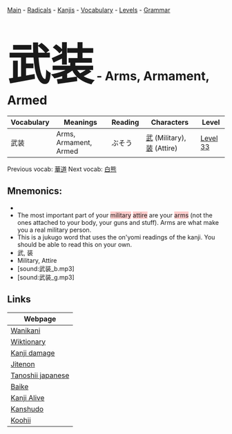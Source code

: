 <style> bigfont {font-size: 100px}</style>
[Main](../README.md) -
[Radicals](../radicals.md) -
[Kanjis](../kanjis.md) -
[Vocabulary](../vocabulary.md) -
[Levels](../levels.md) -
[Grammar](../grammar.md)
# <bigfont> 武装</bigfont> - Arms, Armament, Armed 

| Vocabulary | Meanings | Reading | Characters | Level |
| --- | --- | --- | --- | --- |
| 武装 | Arms, Armament, Armed | ぶそう |  [武](../kanjis/武.md) (Military), [装](../kanjis/装.md) (Attire) | [Level 33](../levels/wk_level33.md) |

Previous vocab: [華道](華道.md) Next vocab: [白熊](白熊.md) 

## Mnemonics:

* 
* The most important part of your <span style="background-color:#ffcccb"> military</span> <span style="background-color:#ffcccb"> attire</span> are your <span style="background-color:#ffcccb"> arms</span> (not the ones attached to your body, your guns and stuff). Arms are what make you a real military person.
* This is a jukugo word that uses the on'yomi readings of the kanji. You should be able to read this on your own.
* 武, 装
* Military, Attire
* [sound:武装_b.mp3]
* [sound:武装_g.mp3]


## Links 

| Webpage |
| --- |
| [Wanikani          ](https://www.wanikani.com/kanji/武装) |
| [Wiktionary        ](https://en.wiktionary.org/wiki/武装) |
| [Kanji damage      ](http://www.kanjidamage.com/kanji/search?utf8=✓&q=武装) |
| [Jitenon           ](https://jitenon.com/kanji/武装) |
| [Tanoshii japanese ](https://www.tanoshiijapanese.com/dictionary/kanji.cfm?k=武装) |
| [Baike             ](https://baike.baidu.com/item/武装) |
| [Kanji Alive       ](https://app.kanjialive.com/武装) |
| [Kanshudo          ](https://www.kanshudo.com/searchmn?q=武装) |
| [Koohii            ](https://kanji.koohii.com/study/kanji/武装) |
